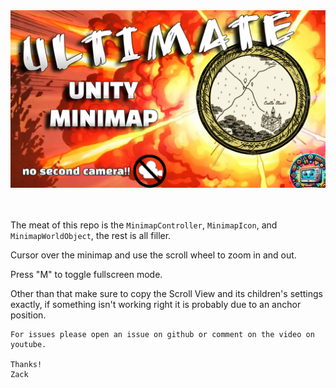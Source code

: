 <div style="text-align:center">
<img src="media/thumbnail.png" width="1000"/>
</div>

<br/>
<br/>

The meat of this repo is the `MinimapController`, `MinimapIcon`, and `MinimapWorldObject`, the rest is all filler.

Cursor over the minimap and use the scroll wheel to zoom in and out.

Press "M" to toggle fullscreen mode.

Other than that make sure to copy the Scroll View and its children's settings exactly, if something isn't working right it is probably due to an anchor position.

```
For issues please open an issue on github or comment on the video on youtube.

Thanks!
Zack
```